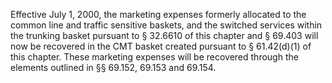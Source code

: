 Effective July 1, 2000, the marketing expenses formerly allocated to the common line and traffic sensitive baskets, and the switched services within the trunking basket pursuant to § 32.6610 of this chapter and § 69.403 will now be recovered in the CMT basket created pursuant to § 61.42(d)(1) of this chapter. These marketing expenses will be recovered through the elements outlined in §§ 69.152, 69.153 and 69.154.

